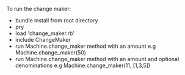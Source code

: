 To run the change maker:

* bundle install from root directory
* pry
* load 'change_maker.rb'
* include ChangeMaker
* run Machine.change_maker method with an amount e.g Machine.change_maker(50)
* run Machine.change_maker method with an amount and optional denominations e.g Machine.change_maker(11, [1,3,5])
